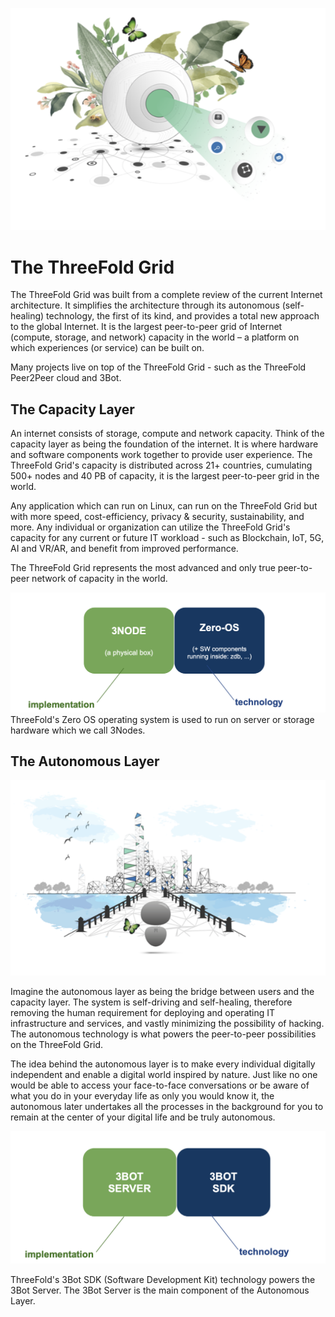 ![](./img/cap2layer.png)

# The ThreeFold Grid
The ThreeFold Grid was built from a complete review of the current Internet architecture. It simplifies the architecture through its autonomous (self-healing) technology, the first of its kind, and provides a total new approach to the global Internet. It is the largest peer-to-peer grid of Internet (compute, storage, and network) capacity in the world –  a platform on which experiences (or service) can be built on.

Many projects live on top of the ThreeFold Grid - such as the ThreeFold Peer2Peer cloud and 3Bot.

## The Capacity Layer

An internet consists of storage, compute and network capacity. Think of the capacity layer as being the foundation of the internet. It is where hardware and software components work together to provide user experience. The ThreeFold Grid's capacity is distributed across 21+ countries, cumulating 500+ nodes and 40 PB of capacity, it is the largest peer-to-peer grid in the world.

Any application which can run on Linux, can run on the ThreeFold Grid but with more speed, cost-efficiency, privacy & security, sustainability, and more. Any individual or organization can utilize the ThreeFold Grid's capacity for any current or future IT workload - such as Blockchain, IoT, 5G, AI and VR/AR, and benefit from improved performance.

The ThreeFold Grid represents the most advanced and only true peer-to-peer network of capacity in the world.

![](./img/capacityimplsw.png)
ThreeFold's Zero OS operating system is used to run on server or storage hardware which we call 3Nodes. 

## The Autonomous Layer

![](./img/autolayer.png)

Imagine the autonomous layer as being the bridge between users and the capacity layer. The system is self-driving and self-healing, therefore removing the human requirement for deploying and operating IT infrastructure and services, and vastly minimizing the possibility of hacking. The autonomous technology is what powers the peer-to-peer possibilities on the ThreeFold Grid.

The idea behind the autonomous layer is to make every individual digitally independent and enable a digital world inspired by nature. Just like no one would be able to access your face-to-face conversations or be aware of what you do in your everyday life as only you would know it, the autonomous later undertakes all the processes in the background for you to remain at the center of your digital life and be truly autonomous. 

![](./img/autoimpltech.png)

ThreeFold's 3Bot SDK (Software Development Kit) technology powers the 3Bot Server. The 3Bot Server is the main component of the Autonomous Layer.